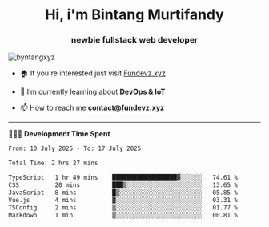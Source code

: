 <h1 align="center">Hi, i'm Bintang Murtifandy</h1>
<h3 align="center">newbie fullstack web developer</h3>

<p align="left"> <img src="https://komarev.com/ghpvc/?username=byntangxyz&label=Profile%20views&color=0e75b6&style=flat" alt="byntangxyz" /> </p>

- 🏠 If you're interested just visit [Fundevz.xyz](https://fundevz.xyz)

- 🌱 I’m currently learning about **DevOps & IoT**

- 📫 How to reach me **[contact@fundevz.xyz](mailto:contact@fundevz.xyz)**

<hr />

👩🏿‍💻 **Development Time Spent**

<p><!--START_SECTION:waka-->

```txt
From: 10 July 2025 - To: 17 July 2025

Total Time: 2 hrs 27 mins

TypeScript   1 hr 49 mins    ██████████████████▓░░░░░░   74.61 %
CSS          20 mins         ███▒░░░░░░░░░░░░░░░░░░░░░   13.65 %
JavaScript   8 mins          █▒░░░░░░░░░░░░░░░░░░░░░░░   05.85 %
Vue.js       4 mins          ▓░░░░░░░░░░░░░░░░░░░░░░░░   03.31 %
TSConfig     2 mins          ▒░░░░░░░░░░░░░░░░░░░░░░░░   01.77 %
Markdown     1 min           ▒░░░░░░░░░░░░░░░░░░░░░░░░   00.81 %
```

<!--END_SECTION:waka--></p>
